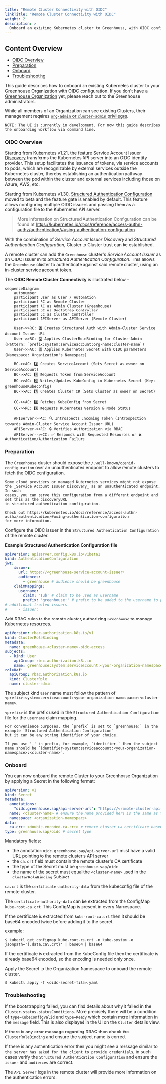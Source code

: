 ```yaml
---
title: "Remote Cluster Connectivity with OIDC"
linkTitle: "Remote Cluster Connectivity with OIDC"
weight: 2
description: >
  Onboard an existing Kubernetes cluster to Greenhouse, with OIDC configuration.
---
```


## Content Overview

- [OIDC Overview](#oidc-overview)
- [Preparation](#preparation)
- [Onboard](#onboard)
- [Troubleshooting](#troubleshooting)

This guide describes how to onboard an existing Kubernetes cluster to your Greenhouse Organization with OIDC
configuration.
If you don't have a [Greenhouse Organization](https://cloudoperators.github.io/greenhouse/docs/user-guides/organization/creation/) yet, please reach out to the Greenhouse administrators.

While all members of an Organization can see existing Clusters, their management requires [`org-admin` or
`cluster-admin` privileges](./../../getting-started/core-concepts/organizations.md).

```
NOTE: The UI is currently in development. For now this guide describes the onboarding workflow via command line.
```

### OIDC Overview

Starting from Kubernetes v1.21, the feature [Service Account Issuer Discovery](https://kubernetes.io/docs/tasks/configure-pod-container/configure-service-account/#service-account-issuer-discovery)
transforms the Kubernetes API server into an OIDC identity provider. This setup facilitates the issuance of tokens, via
service accounts to pods, which are recognizable by external services outside the Kubernetes cluster, thereby
establishing an authentication pathway between the pod within the cluster and external services including those on
Azure, AWS, etc.

Starting from Kubernetes v1.30, [Structured Authentication Configuration](https://kubernetes.io/blog/2024/04/25/structured-authentication-moves-to-beta/)
moved to beta and the feature gate is enabled by default. This feature allows configuring multiple OIDC issuers and
passing them as a configuration file to the Kubernetes API server.


> More information on Structured Authentication Configuration can be found at https://kubernetes.io/docs/reference/access-authn-authz/authentication/#using-authentication-configuration

With the combination of _Service Account Issuer Discovery_ and _Structured Authentication Configuration_, Cluster to
Cluster trust can be established.

A remote cluster can add the `Greenhouse` cluster's _Service Account Issuer_ as an
OIDC issuer in its _Structured Authentication Configuration_. This allows the `Greenhouse` cluster to authenticate
against said remote cluster, using an in-cluster service account token.

The **OIDC Remote Cluster Connectivity** is illustrated below -


```mermaid
sequenceDiagram
    autonumber
    participant User as User / Automation
    participant RC as Remote Cluster
    participant AC as Admin Cluster (Greenhouse)
    participant BC as Bootstrap Controller
    participant CC as Cluster Controller
    participant APIServer as APIServer (Remote Cluster)

    User->>RC: 1️⃣ Creates Structured Auth with Admin-Cluster Service Account Issuer URL
    User->>RC: 2️⃣ Applies ClusterRoleBinding for Cluster-Admin (Pattern: `prefix:system:serviceaccount:org-name:cluster-name`)
    User->>AC: 3️⃣ Applies Kubernetes Secret with OIDC parameters (Namespace: Organization's Namespace)

    BC->>AC: 4️⃣ Creates ServiceAccount (Sets Secret as owner on ServiceAccount)
    BC->>AC: 5️⃣ Requests Token from ServiceAccount
    BC->>AC: 6️⃣ Writes/Updates KubeConfig in Kubernetes Secret (Key: greenhouseKubeconfig)
    BC->>AC: 7️⃣ Creates Cluster CR (Sets Cluster as owner on Secret)

    CC->>AC: 8️⃣ Fetches KubeConfig from Secret
    CC->>RC: 9️⃣ Requests Kubernetes Version & Node Status

    APIServer->>AC: 🔍 Introspects Incoming Token (Introspection towards Admin-Cluster Service Account Issuer URL)
    APIServer->>RC: 🔒 Verifies Authorization via RBAC
    APIServer-->>CC: ✅ Responds with Requested Resources or ❌ Authentication/Authorization Failure
```

### Preparation

The `Greenhouse` cluster should expose the `/.well-known/openid-configuration` over an unauthenticated endpoint to allow
remote clusters to fetch the OIDC configuration.

```NOTE
Some cloud providers or managed Kubernetes services might not expose the _Service Account Issuer Discovery_ as an unauthenticated endpoint. In such
cases, you can serve this configuration from a different endpoint and set this as the discoveryURL 
in structured authentication configuration.

Check out https://kubernetes.io/docs/reference/access-authn-authz/authentication/#using-authentication-configuration
for more information.
```

Configure the OIDC issuer in the `Structured Authentication Configuration` of the remote cluster.

**Example Structured Authentication Configuration file**

```yaml
apiVersion: apiserver.config.k8s.io/v1beta1
kind: AuthenticationConfiguration
jwt:
  - issuer:
      url: https://<greenhouse-service-account-issuer>
      audiences:
        - greenhouse # audience should be greenhouse
    claimMappings:
      username:
        claim: 'sub' # claim to be used as username
        prefix: 'greenhouse:' # prefix to be added to the username to prevent impersonation (can be any string of your choice)
# additional trusted issuers
#     - issuer:
```

Add RBAC rules to the remote cluster, authorizing `Greenhouse` to manage Kubernetes resources.

```yaml
apiVersion: rbac.authorization.k8s.io/v1
kind: ClusterRoleBinding
metadata:
  name: greenhouse-<cluster-name>-oidc-access
subjects:
  - kind: User
    apiGroup: rbac.authorization.k8s.io
    name: greenhouse:system:serviceaccount:<your-organization-namespace>:<cluster-name>
roleRef:
  apiGroup: rbac.authorization.k8s.io
  kind: ClusterRole
  name: cluster-admin
```

The subject kind `User` name must follow the pattern of
`<prefix>:system:serviceaccount:<your-organization-namespace>:<cluster-name>`.

`<prefix>` is the prefix used in the `Structured Authentication Configuration` file for the `username` claim mapping.

```NOTE
For convenience purposes, the `prefix` is set to `greenhouse:` in the example `Structured Authentication Configuration`
but it can be any string identifier of your choice.

If you use '-' in prefix, for example, `identifier-` then the subject name should be `identifier-system:serviceaccount:<your-organization-namespace>:<cluster-name>`.
```

### Onboard

You can now onboard the remote Cluster to your Greenhouse Organization by applying a Secret in the following format:

```yaml
apiVersion: v1
kind: Secret
metadata:
  annotations:
    "oidc.greenhouse.sap/api-server-url": "https://<remote-cluster-api-server-url>"
  name: <cluster-name> # ensure the name provided here is the same as the <cluster-name> in the ClusterRoleBinding
  namespace: <organization-namespace>
data:
  ca.crt: <double-encoded-ca.crt> # remote cluster CA certificate base64 encoded
type: greenhouse.sap/oidc # secret type
```

Mandatory fields:

- the annotation `oidc.greenhouse.sap/api-server-url` must have a valid URL pointing to the remote cluster's API server
- the `ca.crt` field must contain the remote cluster's CA certificate
- the type of the Secret must be `greenhouse.sap/oidc`
- the name of the secret must equal the `<cluster-name>` used in the `ClusterRoleBinding` Subject

`ca.crt` is the `certificate-authority-data` from the kubeconfig file of the remote cluster.

The `certificate-authority-data` can be extracted from the ConfigMap `kube-root-ca.crt`. This ConfigMap is present in every Namespace.

If the certificate is extracted from `kube-root-ca.crt` then it should be base64 encoded twice before adding it to the
secret.

example:

```shell
$ kubectl get configmap kube-root-ca.crt -n kube-system -o jsonpath='{.data.ca\.crt}' | base64 | base64
```

If the certificate is extracted from the KubeConfig file then the certificate is already base64 encoded, so the
encoding is needed only once.

Apply the Secret to the Organization Namespace to onboard the remote cluster.

```shell
$ kubectl apply -f <oidc-secret-file>.yaml
```

### Troubleshooting

If the bootstrapping failed, you can find details about why it failed in the `Cluster.status.statusConditions`. More precisely
there will be a condition of `type=KubeConfigValid` and `type=Ready` which contain more information in the `message` field.
This is also displayed in the UI on the `Cluster` details view.

If there is any error message regarding RBAC then check the `ClusterRoleBinding` and ensure the subject name is correct

If there is any authentication error then you might see a message similar to
`the server has asked for the client to provide credentials`,
in such cases verify the `Structured Authentication Configuration` and ensure the `issuer` and `audiences` are correct.

The `API Server` logs in the remote cluster will provide more information on the authentication errors.
